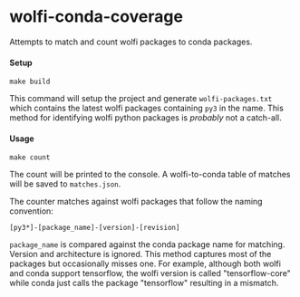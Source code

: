 # wolfi-conda-coverage

Attempts to match and count wolfi packages to conda packages.

#### Setup
```
make build
```

This command will setup the project and generate `wolfi-packages.txt` which contains the latest wolfi packages
containing `py3` in the name. This method for identifying wolfi python packages is *probably* not a catch-all.

#### Usage
```
make count
```

The count will be printed to the console. A wolfi-to-conda table of matches will be saved to `matches.json`.

The counter matches against wolfi packages that follow the naming convention:

`[py3*]-[package_name]-[version]-[revision]`

`package_name` is compared against the conda package name for matching. Version and architecture is ignored. This method captures most of the packages but occasionally misses one. For example, although both wolfi and conda support tensorflow, the wolfi version is called "tensorflow-core" while conda just calls the package "tensorflow" resulting in a mismatch.